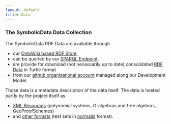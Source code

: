 ```yaml
---
layout: default
title: Data
---
```


### The SymbolicData Data Collection

The SymbolicData RDF Data are available through
-   our [OntoWiki based RDF Store](http://symbolicdata.org/Data),
-   can be queried by our [SPARQL Endpoint](http://symbolicdata.org:8890/sparql),
-   are provide for download (not necessarily up to date) consolidated [RDF Data](http://symbolicdata.org/RDFData) in Turtle format 
-   from our [github organizational account](https://github.com/symbolicdata) managed along our Development Model.

Those data is a metadata description of the data itself. The data is hosted partly by the project itself as
-  [XML Resources](http://symbolicdata.org/XMLResources) (polynomial systems, G-algebras and free algebras, GeoProofSchemes)
-  and [other formats](http://symbolicdata.org/OtherResources) (test sets in [normaliz](https://www.normaliz.uni-osnabrueck.de/) format).


